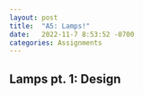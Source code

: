 ```yaml
---
layout: post
title:  "A5: Lamps!"
date:   2022-11-7 8:53:52 -0700
categories: Assignments
---
```


## Lamps pt. 1: Design